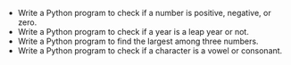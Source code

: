 - Write a Python program to check if a number is positive, negative, or zero.
- Write a Python program to check if a year is a leap year or not.
- Write a Python program to find the largest among three numbers.
- Write a Python program to check if a character is a vowel or consonant.
